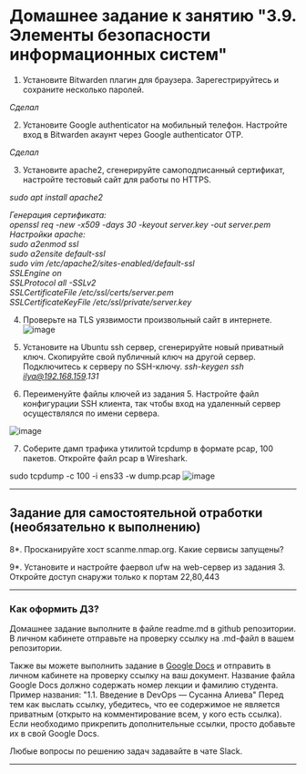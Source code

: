 # Домашнее задание к занятию "3.9. Элементы безопасности информационных систем"

1. Установите Bitwarden плагин для браузера. Зарегестрируйтесь и сохраните несколько паролей.

_Сделал_

2. Установите Google authenticator на мобильный телефон. Настройте вход в Bitwarden акаунт через Google authenticator OTP.

_Сделал_

3. Установите apache2, сгенерируйте самоподписанный сертификат, настройте тестовый сайт для работы по HTTPS.

_sudo apt install apache2_  

_Генерация сертификата:  
openssl req -new -x509 -days 30 -keyout server.key -out server.pem  
Настройки apache:  
sudo a2enmod ssl  
sudo a2ensite default-ssl  
sudo vim /etc/apache2/sites-enabled/default-ssl  
SSLEngine on  
SSLProtocol all -SSLv2  
SSLCertificateFile    /etc/ssl/certs/server.pem  
SSLCertificateKeyFile /etc/ssl/private/server.key_  


4. Проверьте на TLS уязвимости произвольный сайт в интернете.
![image](https://user-images.githubusercontent.com/48878229/137642985-8c25dfb0-468c-4ed5-8673-76cd6b292b61.png)

5. Установите на Ubuntu ssh сервер, сгенерируйте новый приватный ключ. Скопируйте свой публичный ключ на другой сервер. Подключитесь к серверу по SSH-ключу.
_ssh-keygen
ssh ilya@192.168.159.131_
 
6. Переименуйте файлы ключей из задания 5. Настройте файл конфигурации SSH клиента, так чтобы вход на удаленный сервер осуществлялся по имени сервера.

![image](https://user-images.githubusercontent.com/48878229/137793213-0930c916-5c56-43b2-bfeb-939b96b6cbd8.png)


7. Соберите дамп трафика утилитой tcpdump в формате pcap, 100 пакетов. Откройте файл pcap в Wireshark.

sudo tcpdump -c 100 -i ens33 -w dump.pcap
![image](https://user-images.githubusercontent.com/48878229/137796070-22df0b7a-3252-4e4d-9956-82d8f009127e.png)


 ---
## Задание для самостоятельной отработки (необязательно к выполнению)

8*. Просканируйте хост scanme.nmap.org. Какие сервисы запущены?

9*. Установите и настройте фаервол ufw на web-сервер из задания 3. Откройте доступ снаружи только к портам 22,80,443


 ---

### Как оформить ДЗ?

Домашнее задание выполните в файле readme.md в github репозитории. В личном кабинете отправьте на проверку ссылку на .md-файл в вашем репозитории.

Также вы можете выполнить задание в [Google Docs](https://docs.google.com/document/u/0/?tgif=d) и отправить в личном кабинете на проверку ссылку на ваш документ.
Название файла Google Docs должно содержать номер лекции и фамилию студента. Пример названия: "1.1. Введение в DevOps — Сусанна Алиева"
Перед тем как выслать ссылку, убедитесь, что ее содержимое не является приватным (открыто на комментирование всем, у кого есть ссылка). 
Если необходимо прикрепить дополнительные ссылки, просто добавьте их в свой Google Docs.

Любые вопросы по решению задач задавайте в чате Slack.

---
